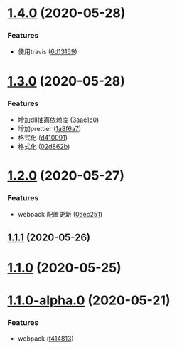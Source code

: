 # [1.4.0](https://github.com/FearlessMa/learn-webpack/compare/v1.3.0...v1.4.0) (2020-05-28)


### Features

* 使用travis ([6d13169](https://github.com/FearlessMa/learn-webpack/commit/6d13169726f100f0955e25f941587964310a2caa))



# [1.3.0](https://github.com/FearlessMa/learn-webpack/compare/v1.2.0...v1.3.0) (2020-05-28)


### Features

* 增加dll抽离依赖库 ([3aae1c0](https://github.com/FearlessMa/learn-webpack/commit/3aae1c04b4f49dcf029ed4da9c62a1c4c96abb92))
* 增加prettier ([1a8f6a7](https://github.com/FearlessMa/learn-webpack/commit/1a8f6a769159843356c915de7340a8a6271ea750))
* 格式化 ([d410091](https://github.com/FearlessMa/learn-webpack/commit/d4100919af42564f5f06c39079cb1ad766d9a357))
* 格式化 ([02d862b](https://github.com/FearlessMa/learn-webpack/commit/02d862b57108fc08e7b8f9b3c419cee3f273a44d))



# [1.2.0](https://github.com/FearlessMa/learn-webpack/compare/v1.1.1...v1.2.0) (2020-05-27)


### Features

* webpack 配置更新 ([0aec251](https://github.com/FearlessMa/learn-webpack/commit/0aec25163b5e8084e579228096a8ee1be3ecf9ff))



## [1.1.1](https://github.com/FearlessMa/learn-webpack/compare/v1.1.0...v1.1.1) (2020-05-26)



# [1.1.0](https://github.com/FearlessMa/learn-webpack/compare/v1.1.0-alpha.0...v1.1.0) (2020-05-25)



# [1.1.0-alpha.0](https://github.com/FearlessMa/learn-webpack/compare/f4148132ba891f8d7f3a31c96bb937dabcc664a2...v1.1.0-alpha.0) (2020-05-21)


### Features

* webpack ([f414813](https://github.com/FearlessMa/learn-webpack/commit/f4148132ba891f8d7f3a31c96bb937dabcc664a2))



